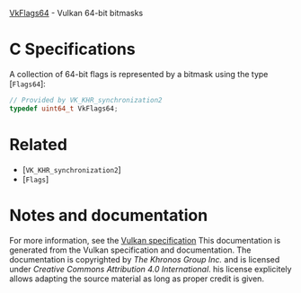 [VkFlags64](https://www.khronos.org/registry/vulkan/specs/1.3-extensions/man/html/VkFlags64.html) - Vulkan 64-bit bitmasks

# C Specifications
A collection of 64-bit flags is represented by a bitmask using the type
[`Flags64`]:
```c
// Provided by VK_KHR_synchronization2
typedef uint64_t VkFlags64;
```

# Related
- [`VK_KHR_synchronization2`]
- [`Flags`]

# Notes and documentation
For more information, see the [Vulkan specification](https://www.khronos.org/registry/vulkan/specs/1.3-extensions/html/vkspec.html)
This documentation is generated from the Vulkan specification and documentation.
The documentation is copyrighted by *The Khronos Group Inc.* and is licensed under *Creative Commons Attribution 4.0 International*.
his license explicitely allows adapting the source material as long as proper credit is given.
        